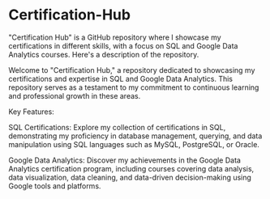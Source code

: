 # Certification-Hub
"Certification Hub" is a GitHub repository where I showcase my certifications in different skills, with a focus on SQL and Google Data Analytics courses. Here's a description of the repository.

Welcome to "Certification Hub," a repository dedicated to showcasing my certifications and expertise in SQL and Google Data Analytics. This repository serves as a testament to my commitment to continuous learning and professional growth in these areas.

Key Features:

SQL Certifications: Explore my collection of certifications in SQL, demonstrating my proficiency in database management, querying, and data manipulation using SQL languages such as MySQL, PostgreSQL, or Oracle.

Google Data Analytics: Discover my achievements in the Google Data Analytics certification program, including courses covering data analysis, data visualization, data cleaning, and data-driven decision-making using Google tools and platforms.
